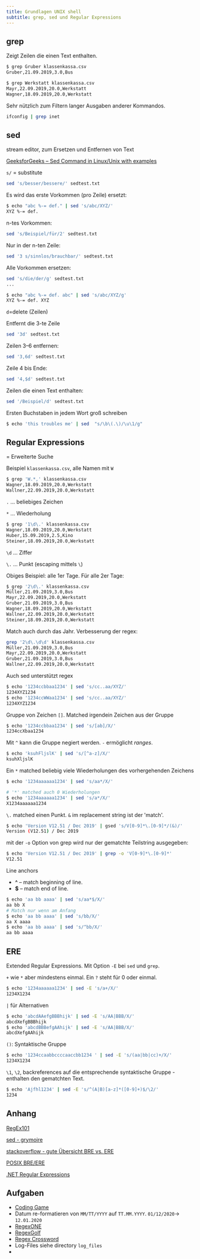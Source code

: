 ```yaml
---
title: Grundlagen UNIX shell
subtitle: grep, sed und Regular Expressions
---
```




## grep

Zeigt Zeilen die einen Text enthalten.

```bash
$ grep Gruber klassenkassa.csv       
Gruber,21.09.2019,3.0,Bus

$ grep Werkstatt klassenkassa.csv 
Mayr,22.09.2019,20.0,Werkstatt
Wagner,18.09.2019,20.0,Werkstatt
```

Sehr nützlich zum Filtern langer Ausgaben anderer Kommandos.

```bash
ifconfig | grep inet
```



## sed

stream editor, zum Ersetzen und Entfernen von Text

[GeeksforGeeks – Sed Command in Linux/Unix with examples](https://www.geeksforgeeks.org/sed-command-in-linux-unix-with-examples/)

`s/` = substitute

```bash
sed 's/besser/bessere/' sedtest.txt
```

Es wird das erste Vorkommen (pro Zeile) ersetzt:

```bash
$ echo "abc %-= def." | sed 's/abc/XYZ/'
XYZ %-= def.
```



n-tes Vorkommen:

```bash
sed 's/Beispiel/für/2' sedtest.txt
```

Nur in der n-ten Zeile:

```bash
sed '3 s/sinnlos/brauchbar/' sedtest.txt
```

Alle Vorkommen ersetzen:

```bash
sed 's/die/der/g' sedtest.txt
...

$ echo "abc %-= def. abc" | sed 's/abc/XYZ/g'
XYZ %-= def. XYZ
```



`d`=delete (Zeilen)

Entfernt die 3-te Zeile

```bash
sed '3d' sedtest.txt
```

Zeilen 3–6 entfernen:

```bash
sed '3,6d' sedtest.txt
```

Zeile 4 bis Ende:

```bash
sed '4,$d' sedtest.txt
```

Zeilen die einen Text enthalten:

```bash
sed '/Beispiel/d' sedtest.txt 
```



Ersten Buchstaben in jedem Wort groß schreiben

```bash
$ echo 'this troubles me' | sed  "s/\b\(.\)/\u\1/g"
```



## Regular Expressions

= Erweiterte Suche

Beispiel `klassenkassa.csv`, alle Namen mit `W`

```bash
$ grep 'W.*,' klassenkassa.csv 
Wagner,18.09.2019,20.0,Werkstatt
Wallner,22.09.2019,20.0,Werkstatt
```

`.` ... beliebiges Zeichen

`*` ... Wiederholung



```bash
$ grep '1\d\.' klassenkassa.csv
Wagner,18.09.2019,20.0,Werkstatt
Huber,15.09.2019,2.5,Kino
Steiner,18.09.2019,20.0,Werkstatt
```

`\d` ... Ziffer

`\.` ... Punkt (escaping mittels `\`)

Obiges Beispiel: alle 1er Tage. Für alle 2er Tage:

```bash
$ grep '2\d\.' klassenkassa.csv
Müller,21.09.2019,3.0,Bus
Mayr,22.09.2019,20.0,Werkstatt
Gruber,21.09.2019,3.0,Bus
Wagner,18.09.2019,20.0,Werkstatt
Wallner,22.09.2019,20.0,Werkstatt
Steiner,18.09.2019,20.0,Werkstatt
```

Match auch durch das Jahr. Verbesserung der regex:

```bash
grep '2\d\.\d\d' klassenkassa.csv
Müller,21.09.2019,3.0,Bus
Mayr,22.09.2019,20.0,Werkstatt
Gruber,21.09.2019,3.0,Bus
Wallner,22.09.2019,20.0,Werkstatt
```

Auch sed unterstützt regex

```bash
$ echo '1234ccbbaa1234' | sed 's/cc..aa/XYZ/'
1234XYZ1234
$ echo '1234ccWWaa1234' | sed 's/cc..aa/XYZ/'
1234XYZ1234
```

Gruppe von Zeichen `[]`. Matched irgendein Zeichen aus der Gruppe

```bash
$ echo '1234ccbbaa1234' | sed 's/[ab]/X/'
1234ccXbaa1234
```

Mit `^` kann die Gruppe negiert werden. `-` ermöglicht *ranges*.

```bash
$ echo 'ksuhFljslK' | sed 's/[^a-z]/X/'
ksuhXljslK
```

Ein `*` matched beliebig viele Wiederholungen des vorhergehenden Zeichens

```bash
$ echo '1234aaaaaa1234' | sed 's/aa*/X/'

# '*' matched auch 0 Wiederholungen
$ echo '1234aaaaaa1234' | sed 's/a*/X/'
X1234aaaaaa1234
```

`\.` matched einen Punkt.  `&` im replacement string ist der 'match'.

```bash
$ echo 'Version V12.51 / Dec 2019' | gsed 's/V[0-9]*\.[0-9]*/(&)/'
Version (V12.51) / Dec 2019
```

mit der `-o` Option von grep wird nur der gematchte Teilstring ausgegeben:

```bash
$ echo 'Version V12.51 / Dec 2019' | grep -o 'V[0-9]*\.[0-9]*'
V12.51
```

Line anchors

- **^** – match beginning of line.
- **$** – match end of line.

```bash
$ echo 'aa bb aaaa' | sed 's/aa*$/X/'
aa bb X
# Match nur wenn am Anfang
$ echo 'aa bb aaaa' | sed 's/bb/X/'
aa X aaaa
$ echo 'aa bb aaaa' | sed 's/^bb/X/'
aa bb aaaa
```



## ERE

Extended Regular Expressions. Mit Option `-E` bei `sed` und `grep`.

`+` wie `*` aber mindestens einmal. Ein `?` steht für 0 oder einmal.

```bash
$ echo '1234aaaaaa1234' | sed -E 's/a+/X/'
1234X1234
```

`|` für Alternativen

```bash
$ echo 'abcdAAefgBBBhijk' | sed -E 's/AA|BBB/X/'
abcdXefgBBBhijk
$ echo 'abcdBBBefgAAhijk' | sed -E 's/AA|BBB/X/'
abcdXefgAAhijk
```

`()`: Syntaktische Gruppe

```bash
$ echo '1234ccaabbccccaaccbb1234 ' | sed -E 's/(aa|bb|cc)+/X/'
1234X1234
```

`\1`, `\2`, backreferences auf die entsprechende syntaktische Gruppe - enthalten den gematchten Text.

```bash
$ echo 'Ajfhl1234' | sed -E 's/^(A|B)[a-z]*([0-9]+)$/\2/'
1234
```



## Anhang

[RegEx101](https://regex101.com)

[sed - grymoire](https://www.grymoire.com/Unix/Sed.html)

[stackoverflow - gute Übersicht BRE vs. ERE](https://unix.stackexchange.com/questions/119905/why-does-my-regular-expression-work-in-x-but-not-in-y)

[POSIX BRE/ERE](https://pubs.opengroup.org/onlinepubs/9699919799/basedefs/V1_chap09.html#tag_09_03)

[.NET Regular Expressions](https://docs.microsoft.com/en-us/dotnet/standard/base-types/regular-expressions?view=netframework-4.8)

## Aufgaben

- [Coding Game](https://www.codingame.com/playgrounds/218/regular-expressions-basics/introduction)
- Datum re-formatieren von `MM/TT/YYYY` auf `TT.MM.YYYY`. `01/12/2020`-> `12.01.2020`
- [RegexONE](https://regexone.com)
- [RegexGolf](https://alf.nu/RegexGolf)
- [Regex Cross­word](https://regexcrossword.com)
- Log-Files siehe directory `log_files`
- 